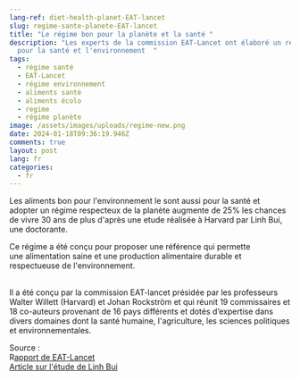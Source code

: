 ```yaml
---
lang-ref: diet-health-planet-EAT-lancet
slug: regime-sante-planete-EAT-lancet
title: "Le régime bon pour la planète et la santé "
description: "Les experts de la commission EAT-Lancet ont élaboré un régime bon
  pour la santé et l'environnement  "
tags:
  - régime santé
  - EAT-Lancet
  - régime environnement
  - aliments santé
  - aliments écolo
  - regime
  - régime planète
image: /assets/images/uploads/regime-new.png
date: 2024-01-18T09:36:19.946Z
comments: true
layout: post
lang: fr
categories:
  - fr
---
```

L﻿es aliments bon pour l'environnement le sont aussi pour la santé et adopter un régime respecteux de la planète augmente de 25% les chances de vivre 30 ans de plus d'après une etude réalisée à Harvard par Linh Bui, une doctorante.

Ce régime a été conçu pour proposer une référence qui permette une alimentation saine et une production alimentaire durable et respectueuse de l'environnement.

\
Il a été conçu par la commission EAT-lancet présidée par les professeurs Walter Willett (Harvard) et Johan Rockström et qui réunit 19 commissaires et 18 co-auteurs provenant de 16 pays différents et dotés d’expertise dans divers domaines dont la santé humaine, l'agriculture, les sciences politiques et environnementales.

S﻿ource : \
﻿R[apport de EAT-Lancet](https://eatforum.org/content/uploads/2019/07/EAT-Lancet_Commission_Summary_Report_French.pdf)\
[A﻿rticle sur l'étude de Linh Bui](https://www.rtbf.be/article/les-aliments-bons-pour-la-planete-le-sont-egalement-pour-notre-sante-11233371)